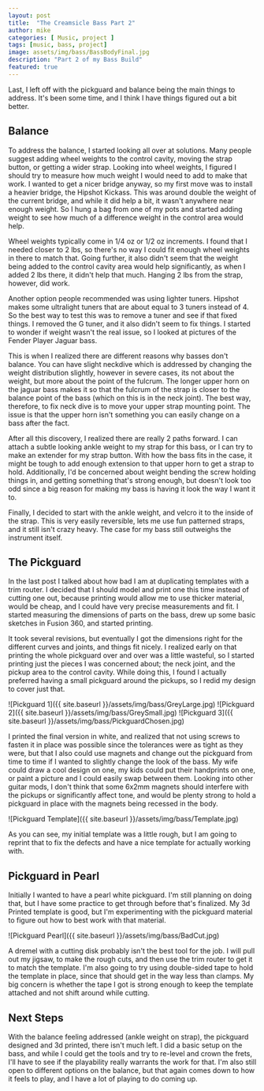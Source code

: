 ```yaml
---
layout: post
title:  "The Creamsicle Bass Part 2"
author: mike
categories: [ Music, project ]
tags: [music, bass, project]
image: assets/img/bass/BassBodyFinal.jpg
description: "Part 2 of my Bass Build"
featured: true
---
```


Last, I left off with the pickguard and balance being the main things to address. It's been some time, and I think I have things figured out a bit better.

## Balance

To address the balance, I started looking all over at solutions. Many people suggest adding wheel weights to the control cavity, moving the strap button, or getting a wider strap. Looking into wheel weights, I figured I should try to measure how much weight I would need to add to make that work. I wanted to get a nicer bridge anyway, so my first move was to install a heavier bridge, the Hipshot Kickass. This was around double the weight of the current bridge, and while it did help a bit, it wasn't anywhere near enough weight. So I hung a bag from one of my pots and started adding weight to see how much of a difference weight in the control area would help.

Wheel weights typically come in 1/4 oz or 1/2 oz increments. I found that I needed closer to 2 lbs, so there's no way I could fit enough wheel weights in there to match that. Going further, it also didn't seem that the weight being added to the control cavity area would help significantly, as when I added 2 lbs there, it didn't help that much. Hanging 2 lbs from the strap, however, did work.

Another option people recommended was using lighter tuners. Hipshot makes some ultralight tuners that are about equal to 3 tuners instead of 4. So the best way to test this was to remove a tuner and see if that fixed things. I removed the G tuner, and it also didn't seem to fix things. I started to wonder if weight wasn't the real issue, so I looked at pictures of the Fender Player Jaguar bass.

This is when I realized there are different reasons why basses don't balance. You can have slight neckdive which is addressed by changing the weight distribution slightly, however in severe cases, its not about the weight, but more about the point of the fulcrum. The longer upper horn on the jaguar bass makes it so that the fulcrum of the strap is closer to the balance point of the bass (which on this is in the neck joint). The best way, therefore, to fix neck dive is to move your upper strap mounting point. The issue is that the upper horn isn't something you can easily change on a bass after the fact.

After all this discovery, I realized there are really 2 paths forward. I can attach a subtle looking ankle weight to my strap for this bass, or I can try to make an extender for my strap button. With how the bass fits in the case, it might be tough to add enough extension to that upper horn to get a strap to hold. Additionally, I'd be concerned about weight bending the screw holding things in, and getting something that's strong enough, but doesn't look too odd since a big reason for making my bass is having it look the way I want it to.

Finally, I decided to start with the ankle weight, and velcro it to the inside of the strap. This is very easily reversible, lets me use fun patterned straps, and it still isn't crazy heavy. The case for my bass still outweighs the instrument itself.

## The Pickguard

In the last post I talked about how bad I am at duplicating templates with a trim router. I decided that I should model and print one this time instead of cutting one out, because printing would allow me to use thicker material, would be cheap, and I could have very precise measurements and fit. I started measuring the dimensions of parts on the bass, drew up some basic sketches in Fusion 360, and started printing.

It took several revisions, but eventually I got the dimensions right for the different curves and joints, and things fit nicely. I realized early on that printing the whole pickguard over and over was a little wasteful, so I started printing just the pieces I was concerned about; the neck joint, and the pickup area to the control cavity. While doing this, I found I actually preferred having a small pickguard around the pickups, so I redid my design to cover just that.

![Pickguard 1]({{ site.baseurl }}/assets/img/bass/GreyLarge.jpg)
![Pickguard 2]({{ site.baseurl }}/assets/img/bass/GreySmall.jpg)
![Pickguard 3]({{ site.baseurl }}/assets/img/bass/PickguardChosen.jpg)

I printed the final version in white, and realized that not using screws to fasten it in place was possible since the tolerances were as tight as they were, but that I also could use magnets and change out the pickguard from time to time if I wanted to slightly change the look of the bass. My wife could draw a cool design on one, my kids could put their handprints on one, or paint a picture and I could easily swap between them. Looking into other guitar mods, I don't think that some 6x2mm magnets should interfere with the pickups or significantly affect tone, and would be plenty strong to hold a pickguard in place with the magnets being recessed in the body.

![Pickguard Template]({{ site.baseurl }}/assets/img/bass/Template.jpg)

As you can see, my initial template was a little rough, but I am going to reprint that to fix the defects and have a nice template for actually working with.

## Pickguard in Pearl

Initially I wanted to have a pearl white pickguard. I'm still planning on doing that, but I have some practice to get through before that's finalized. My 3d Printed template is good, but I'm experimenting with the pickguard material to figure out how to best work with that material.

![Pickguard Pearl]({{ site.baseurl }}/assets/img/bass/BadCut.jpg)

A dremel with a cutting disk probably isn't the best tool for the job. I will pull out my jigsaw, to make the rough cuts, and then use the trim router to get it to match the template. I'm also going to try using double-sided tape to hold the template in place, since that should get in the way less than clamps. My big concern is whether the tape I got is strong enough to keep the template attached and not shift around while cutting.

## Next Steps

With the balance feeling addressed (ankle weight on strap), the pickguard designed and 3d printed, there isn't much left. I did a basic setup on the bass, and while I could get the tools and try to re-level and crown the frets, I'll have to see if the playability really warrants the work for that. I'm also still open to different options on the balance, but that again comes down to how it feels to play, and I have a lot of playing to do coming up.
